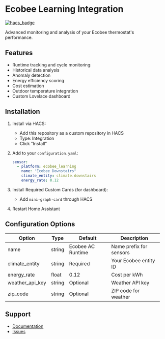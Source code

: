 # Ecobee Learning Integration

[![hacs_badge](https://img.shields.io/badge/HACS-Custom-orange.svg)](https://github.com/custom-components/hacs)

Advanced monitoring and analysis of your Ecobee thermostat's performance.

## Features

- Runtime tracking and cycle monitoring
- Historical data analysis
- Anomaly detection
- Energy efficiency scoring
- Cost estimation
- Outdoor temperature integration
- Custom Lovelace dashboard

## Installation

1. Install via HACS:
   - Add this repository as a custom repository in HACS
   - Type: Integration
   - Click "Install"

2. Add to your `configuration.yaml`:
   ```yaml
   sensor:
     - platform: ecobee_learning
       name: "Ecobee Downstairs"
       climate_entity: climate.downstairs
       energy_rate: 0.12
   ```

3. Install Required Custom Cards (for dashboard):
   - Add `mini-graph-card` through HACS

4. Restart Home Assistant

## Configuration Options

| Option | Type | Default | Description |
|--------|------|---------|-------------|
| name | string | Ecobee AC Runtime | Name prefix for sensors |
| climate_entity | string | Required | Your Ecobee entity ID |
| energy_rate | float | 0.12 | Cost per kWh |
| weather_api_key | string | Optional | Weather API key |
| zip_code | string | Optional | ZIP code for weather |

## Support

- [Documentation](https://github.com/brandongraves08/ecobee_learning)
- [Issues](https://github.com/brandongraves08/ecobee_learning/issues)
